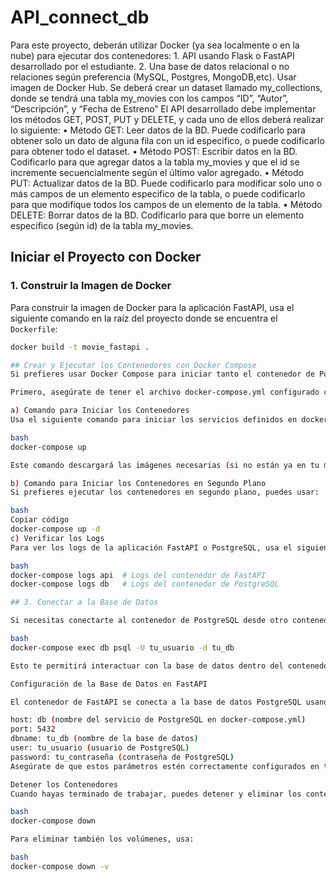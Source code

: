 # API_connect_db

Para este proyecto, deberán utilizar Docker (ya sea localmente o en la nube) para ejecutar dos contenedores:
1.
API usando Flask o FastAPI desarrollado por el estudiante.
2.
Una base de datos relacional o no relaciones según preferencia (MySQL, Postgres, MongoDB,etc). Usar imagen de Docker Hub. Se deberá crear un dataset llamado my_collections, donde se tendrá una tabla my_movies con los campos “ID”, “Autor”, “Descripción”, y “Fecha de Estreno”
El API desarrollado debe implementar los métodos GET, POST, PUT y DELETE, y cada uno de ellos deberá realizar lo siguiente:
•
Método GET: Leer datos de la BD. Puede codificarlo para obtener solo un dato de alguna fila con un id especifico, o puede codificarlo para obtener todo el dataset.
•
Método POST: Escribir datos en la BD. Codificarlo para que agregar datos a la tabla my_movies y que el id se incremente secuencialmente según el último valor agregado.
•
Método PUT: Actualizar datos de la BD. Puede codificarlo para modificar solo uno o más campos de un elemento especifico de la tabla, o puede codificarlo para que modifique todos los campos de un elemento de la tabla.
•
Método DELETE: Borrar datos de la BD. Codificarlo para que borre un elemento especifico (según id) de la tabla my_movies.




## Iniciar el Proyecto con Docker

### 1. Construir la Imagen de Docker

Para construir la imagen de Docker para la aplicación FastAPI, usa el siguiente comando en la raíz del proyecto donde se encuentra el `Dockerfile`:

```bash
docker build -t movie_fastapi .

## Crear y Ejecutar los Contenedores con Docker Compose
Si prefieres usar Docker Compose para iniciar tanto el contenedor de PostgreSQL como el de FastAPI, utiliza los siguientes comandos.

Primero, asegúrate de tener el archivo docker-compose.yml configurado correctamente. Este archivo contiene los servicios de FastAPI (API) y PostgreSQL (db).

a) Comando para Iniciar los Contenedores
Usa el siguiente comando para iniciar los servicios definidos en docker-compose.yml:

bash
docker-compose up

Este comando descargará las imágenes necesarias (si no están ya en tu máquina), construirá los contenedores y los pondrá en marcha. FastAPI se ejecutará en el puerto 8000 y PostgreSQL estará disponible en el puerto 5432.

b) Comando para Iniciar los Contenedores en Segundo Plano
Si prefieres ejecutar los contenedores en segundo plano, puedes usar:

bash
Copiar código
docker-compose up -d
c) Verificar los Logs
Para ver los logs de la aplicación FastAPI o PostgreSQL, usa el siguiente comando:

bash
docker-compose logs api  # Logs del contenedor de FastAPI
docker-compose logs db   # Logs del contenedor de PostgreSQL

## 3. Conectar a la Base de Datos

Si necesitas conectarte al contenedor de PostgreSQL desde otro contenedor o tu máquina, usa el siguiente comando:

bash
docker-compose exec db psql -U tu_usuario -d tu_db

Esto te permitirá interactuar con la base de datos dentro del contenedor de PostgreSQL.

Configuración de la Base de Datos en FastAPI

El contenedor de FastAPI se conecta a la base de datos PostgreSQL usando los siguientes parámetros de conexión:

host: db (nombre del servicio de PostgreSQL en docker-compose.yml)
port: 5432
dbname: tu_db (nombre de la base de datos)
user: tu_usuario (usuario de PostgreSQL)
password: tu_contraseña (contraseña de PostgreSQL)
Asegúrate de que estos parámetros estén correctamente configurados en tu archivo main.py.

Detener los Contenedores
Cuando hayas terminado de trabajar, puedes detener y eliminar los contenedores con el siguiente comando:

bash
docker-compose down

Para eliminar también los volúmenes, usa:

bash
docker-compose down -v
